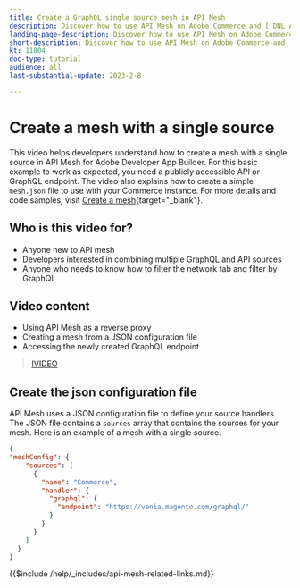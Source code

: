 ```yaml
---
title: Create a GraphQL single source mesh in API Mesh
description: Discover how to use API Mesh on Adobe Commerce and [!DNL Adobe App Builder]. Learn about creating a mesh that has one source.
landing-page-description: Discover how to use API Mesh on Adobe Commerce and [!DNL Adobe App Builder]. Learn about creating a mesh that has one source.
short-description: Discover how to use API Mesh on Adobe Commerce and [!DNL Adobe App Builder]. Learn about creating a mesh that has one source.
kt: 11804
doc-type: tutorial
audience: all
last-substantial-update: 2023-2-8

---
```

# Create a mesh with a single source

This video helps developers understand how to create a mesh with a single source in API Mesh for Adobe Developer App Builder. For this basic example to work as expected, you need a publicly accessible API or GraphQL endpoint. The video also explains how to create a simple `mesh.json` file to use with your Commerce instance. For more details and code samples, visit [Create a mesh](https://developer.adobe.com/graphql-mesh-gateway/gateway/create-mesh/#create-a-mesh-1){target="_blank"}.

## Who is this video for?

* Anyone new to API mesh
* Developers interested in combining multiple GraphQL and API sources
* Anyone who needs to know how to filter the network tab and filter by GraphQL

## Video content

* Using API Mesh as a reverse proxy
* Creating a mesh from a JSON configuration file
* Accessing the newly created GraphQL endpoint

>[!VIDEO](https://video.tv.adobe.com/v/3414124)

## Create the json configuration file

API Mesh uses a JSON configuration file to define your source handlers. The JSON file contains a `sources` array that contains the sources for your mesh. Here is an example of a mesh with a single source.

```json
{
"meshConfig": {
    "sources": [
      {
        "name": "Commerce",
        "handler": {
          "graphql": {
            "endpoint": "https://venia.magento.com/graphql/"
          }
        }
      }
    ]
  }
}
```

{{$include /help/_includes/api-mesh-related-links.md}}
